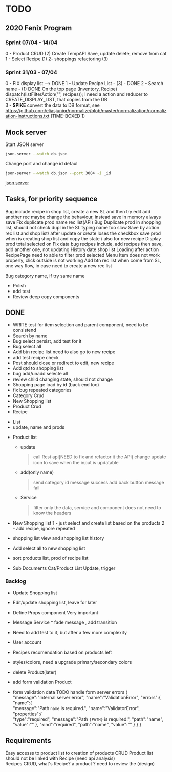 # TODO

## 2020 Fenix Program

### Sprint 07/04 - 14/04
0 - Product CRUD (2)
  Create TempAPI 
  Save, update delete, remove from cat 
1 - Select Recipe   (1)
2- shoppings refactoring (3)
   


### Sprint 31/03 - 07/04

0 - FIX display list --> DONE
1 - Update Recipe List - (3) - DONE
2 - Search name - (1) DONE
    On the top page (Inventory, Recipe)
   dispatch(listFilterAction("", recipes));
   I need a action and reducer to CREATE_DISPLAY_LIST, that copies from the DB   
3 - **SPIKE** convert the data to DB format, see https://github.com/eliasjunior/normalize/blob/master/normalization/normalization-instructions.txt (TIME-BOXED 1)



## Mock server

Start JSON server

```bash
json-server --watch db.json
```

Change port and change id defaul

```bash
json-server --watch db.json --port 3004 -i _id
```

[json server](https://www.npmjs.com/package/json-server)

## Tasks, for priority sequence

Bug include recipe in shop list, create a new SL and then try edit add another rec
maybe change the behaviour, instead save in memory always save
Fix duplicate prod name rec list(API)
Bug Duplicate prod in shopping list, should not check dupl in the SL
typing name too slow
Save by action rec list and shop list/ after update or create loses the checkbox
save prod when is creating shop list and copy the state / also for new recipe
Display prod total selected on
Fix data
bug recipes include, add recipes then save, add another one, not updating
History date shop list
Loading after action
RecipePage need to able to filter prod selected
Menu Item does not work properly,
click outside is not working
Add btn rec list when come from SL, one way flow, in case need to create a new rec list

Bug category name, if try same name

- Polish
- add test
- Review deep copy components

## DONE

- WRITE test for item selection and parent component, need to be consistend
- Search by name
- Bug select persist, add test for it
- Bug select all
- Add btn recipe list need to also go to new recipe
- add test recipe check
- Post should close or redirect to edit, new recipe
- Add qtd to shopping list
- bug add/unadd selecte all
- review child changing state, should not change
- Shopping page load by id (back end too)
- fix bug repeated categories
- Category Crud
- New Shopping list
- Product Crud
- Recipe

* List
* update, name and prods

- Product list
  - update
    > call Rest api(NEED to fix and refactor it the API)
    > change update icon to save when the input is updatable
  - add(only name)
    > send category id
    > message success
    > add back button
    > message fail
  - Service
    > filter only the data, service and component does not need to know the headers
- New Shopping list
  1 - just select and create list based on the products
  2 - add recipe, ignore repeated
- shopping list view and shopping list history
- Add select all to new shopping list
- sort products list, prod of recipe list

- Sub Documents Cat/Product List
  Update, trigger

### Backlog

- Update Shopping list

- Edit/update shopping list, leave for later
- Define Props component Very important
- Message Service \* fade message , add transition
- Need to add test to it, but after a few more complexity
- User account
- Recipes recomendation based on products left
- styles/colors, need a upgrade primary/secondary colors
- delete Product(later)
- add form validation Product
- form validation data
  TODO handle form server errors
  {  
   "message":"Internal server error",
  "name":"ValidationError",
  "errors":{  
   "name":{  
   "message":"Path `name` is required.",
  "name":"ValidatorError",
  "properties":{  
   "type":"required",
  "message":"Path `{PATH}` is required.",
  "path":"name",
  "value":""
  },
  "kind":"required",
  "path":"name",
  "value":""
  }
  }
  }

## Requirements

Easy accesss to product list to creation of products CRUD
Product list should not be linked with Recipe (need api analysis)  
 Recipes CRUD, what's Recipe? a product ? need to review the (design)
